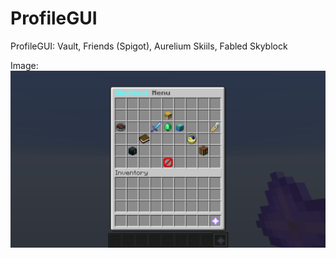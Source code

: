 # ProfileGUI
ProfileGUI: Vault, Friends (Spigot), Aurelium Skiils, Fabled Skyblock

Image:
![ProfileGUI](https://raw.githubusercontent.com/DMan1629/ProfileGUI/master/ProfileGUI.png)
